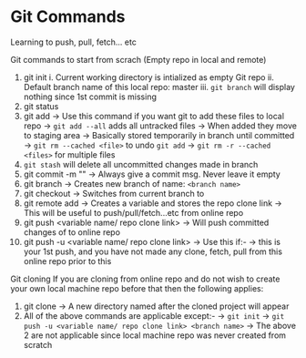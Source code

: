 # Git Commands
Learning to push, pull, fetch... etc

Git commands to start from scrach (Empty repo in local and remote)

1. git init
	i. Current working directory is intialized as empty Git repo
	ii. Default branch name of this local repo: master
	iii. `git branch` will display nothing since 1st commit is missing
2. git status
3. git add <file>
	-> Use this command if you want git to add these files to local repo
	-> `git add --all` adds all untracked files
	-> When added they move to staging area
		-> Basically stored temporarily in branch until committed
		-> `git rm --cached <file>` to undo `git add`
		-> `git rm -r --cached <files>` for multiple files
4. `git stash` will delete all uncommitted changes made in branch
5. git commit -m "<commit message>"
	-> Always give a commit msg. Never leave it empty
6. git branch <branch name>
	-> Creates new branch of name: `<branch name>`
7. git checkout <branch name>
	-> Switches from current branch to <branch name>
8. git remote add <variable name> <repo clone link>
	-> Creates a variable <variable name> and stores the repo clone link
	-> This will be useful to push/pull/fetch...etc from online repo
9. git push <variable name/ repo clone link> <branch name>
	-> Will push committed changes of <branch name> to online repo
10. git push -u <variable name/ repo clone link> <branch name>
	-> Use this if:-
		-> this is your 1st push, and you have not made any clone, fetch, pull from this online repo prior to this





Git cloning
If you are cloning from online repo and do not wish to create your own local machine repo before that then the following applies:

1. git clone <repo clone link>
	-> A new directory named after the cloned project will appear
2. All of the above commands are applicable except:-
	-> `git init`
	-> `git push -u <variable name/ repo clone link> <branch name>`
	-> The above 2 are not applicable since local machine repo was never created from scratch
